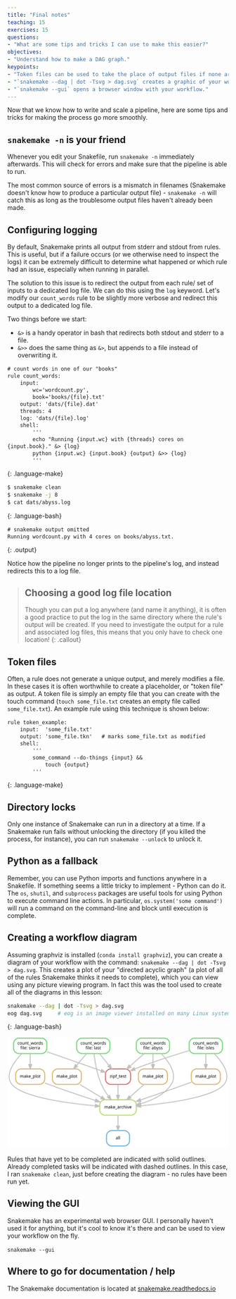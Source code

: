```yaml
---
title: "Final notes"
teaching: 15
exercises: 15
questions:
- "What are some tips and tricks I can use to make this easier?"
objectives:
- "Understand how to make a DAG graph."
keypoints:
- "Token files can be used to take the place of output files if none are created."
- "`snakemake --dag | dot -Tsvg > dag.svg` creates a graphic of your workflow."
- "`snakemake --gui` opens a browser window with your workflow."
---
```


Now that we know how to write and scale a pipeline, 
here are some tips and tricks for making the process go more smoothly.

## `snakemake -n` is your friend

Whenever you edit your Snakefile, run `snakemake -n` immediately afterwards.
This will check for errors and make sure that the pipeline is able to run.

The most common source of errors is a mismatch in filenames
(Snakemake doesn't know how to produce a particular output file) -
`snakemake -n` will catch this as long as the troublesome output files haven't already been made.

## Configuring logging

By default, Snakemake prints all output from stderr and stdout from rules.
This is useful, but if a failure occurs (or we otherwise need to inspect the logs)
it can be extremely difficult to determine what happened
or which rule had an issue, 
especially when running in parallel.

The solution to this issue is to redirect the output from each rule/
set of inputs to a dedicated log file.
We can do this using the `log` keyword.
Let's modify our `count_words` rule to be slightly more verbose and redirect
this output to a dedicated log file.

Two things before we start:

* `&>` is a handy operator in bash that redirects both stdout and stderr to a file.
* `&>>` does the same thing as `&>`, but appends to a file instead of overwriting it.

```make
# count words in one of our "books"
rule count_words:
    input: 	
        wc='wordcount.py',
        book='books/{file}.txt'
    output: 'dats/{file}.dat'
    threads: 4
    log: 'dats/{file}.log'
    shell:
        '''
        echo "Running {input.wc} with {threads} cores on {input.book}." &> {log}
        python {input.wc} {input.book} {output} &>> {log}
        '''
```
{: .language-make}

```bash
$ snakemake clean
$ snakemake -j 8
$ cat dats/abyss.log
```
{: .language-bash}
```
# snakemake output omitted
Running wordcount.py with 4 cores on books/abyss.txt.
```
{: .output}

Notice how the pipeline no longer prints to the pipeline's log, 
and instead redirects this to a log file.

> ## Choosing a good log file location
> 
> Though you can put a log anywhere (and name it anything),
> it is often a good practice to put the log in the same directory
> where the rule's output will be created.
> If you need to investigate the output for a rule and associated log files,
> this means that you only have to check one location!
{: .callout}

## Token files

Often, a rule does not generate a unique output, and merely modifies a file.
In these cases it is often worthwhile to create a placeholder, or "token file" as output.
A token file is simply an empty file that you can create with the touch command 
(`touch some_file.txt` creates an empty file called `some_file.txt`).
An example rule using this technique is shown below:

```make
rule token_example:
    input:  'some_file.txt'
    output: 'some_file.tkn'   # marks some_file.txt as modified
    shell:
        '''
        some_command --do-things {input} &&
            touch {output}
        '''
```
{: .language-make}

## Directory locks

Only one instance of Snakemake can run in a directory at a time.
If a Snakemake run fails without unlocking the directory 
(if you killed the process, for instance), you can run
`snakemake --unlock` to unlock it.

## Python as a fallback

Remember, you can use Python imports and functions anywhere in a Snakefile.
If something seems a little tricky to implement - Python can do it.
The `os`, `shutil`, and `subprocess` packages are useful tools for using Python
to execute command line actions.
In particular, `os.system('some command')` will run a command on the command-line
and block until execution is complete.

## Creating a workflow diagram

Assuming graphviz is installed (`conda install graphviz`),
you can create a diagram of your workflow with the command:
`snakemake --dag | dot -Tsvg > dag.svg`.
This creates a plot of your "directed acyclic graph" 
(a plot of all of the rules Snakemake thinks it needs to complete),
which you can view using any picture viewing program.
In fact this was the tool used to create all of the diagrams in this lesson:

```bash
snakemake --dag | dot -Tsvg > dag.svg
eog dag.svg     # eog is an image viewer installed on many Linux systems
```
{: .language-bash}

![Example DAG plot](../fig/05-final-dag.svg)

Rules that have yet to be completed are indicated with solid outlines.
Already completed tasks will be indicated with dashed outlines.
In this case, I ran `snakemake clean`, just before creating the diagram - 
no rules have been run yet.

## Viewing the GUI

Snakemake has an experimental web browser GUI.
I personally haven't used it for anything, 
but it's cool to know it's there and can be used to view your workflow on the fly.

`snakemake --gui`

## Where to go for documentation / help

The Snakemake documentation is located at 
[snakemake.readthedocs.io](http://snakemake.readthedocs.io)
